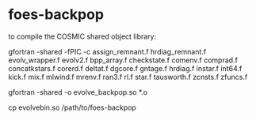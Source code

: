 # foes-backpop

to compile the COSMIC shared object library:

gfortran -shared -fPIC -c assign_remnant.f hrdiag_remnant.f evolv_wrapper.f evolv2.f bpp_array.f checkstate.f comenv.f comprad.f concatkstars.f corerd.f deltat.f dgcore.f gntage.f hrdiag.f instar.f int64.f kick.f mix.f mlwind.f mrenv.f ran3.f rl.f star.f tausworth.f zcnsts.f zfuncs.f

gfortran -shared -o evolve_backpop.so *.o  

cp evolvebin.so /path/to/foes-backpop
